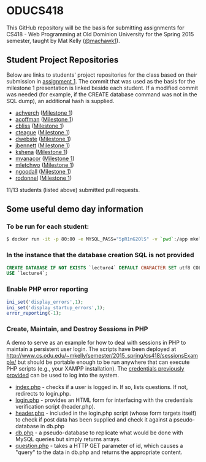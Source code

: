 ODUCS418
========
This GitHub repository will be the basis for submitting assignments for CS418 - Web Programming at Old Dominion University for the Spring 2015 semester, taught by Mat Kelly (<a href="https://github.com/machawk1">@machawk1</a>).

## Student Project Repositories 
Below are links to students' project repositories for the class based on their submission in <a href="http://www.cs.odu.edu/~mkelly/semester/2015_spring/cs418/assignments/assignment1.html">assignment 1</a>. The commit that was used as the basis for the milestone 1 presentation is linked beside each student. If a modified commit was needed (for example, if the CREATE database command was not in the SQL dump), an additional hash is supplied.

* [achverch](https://github.com/andrewchverch/WebProjectCS) ([Milestone 1](https://github.com/andrewchverch/WebProjectCS/6da11c433b2d41c2a95bf6dc9946e050259c13c7))
* [acoffman](https://github.com/atc07d/WebProgramming) ([Milestone 1](https://github.com/atc07d/WebProgramming/6cdaf87f2203940c909c14de5dc82822f5709fdb))
* [cbliss](https://github.com/thecbliss/cblissCS418) ([Milestone 1](https://github.com/thecbliss/cblissCS418/dc7e4ebe6540ac52c7f67c8a8feb0154b412965c))
* [cteague](https://github.com/chateague/Chas-ODUCS418) ([Milestone 1](https://github.com/chateague/Chas-ODUCS418/21f77c93f2645eae3b6123a53ae65635b006e679))
* [dwebste](https://github.com/DWebsterJr/Spring15) ([Milestone 1](https://github.com/DWebsterJr/Spring15/fcc2c3e175fd499180298478018b578c9ed5167a))
* [jbennett](https://github.com/jbennett122/JBENNETT_CS418) ([Milestone 1](https://github.com/jbennett122/JBENNETT_CS418/d40272425532641df0e1178e5e3417aa048b70ee))
* [kshena](https://github.com/kshena/Ridi) ([Milestone 1](https://github.com/kshena/Ridi/4d46b914d39229e31c348cd6ffc0191b4d12ce33))
* [mvanacor](https://github.com/mvanacor/cs418Project) ([Milestone 1](https://github.com/mvanacor/cs418Project/e5055b9b44b928039b2d7ff1e5f57c3fcfc34392))
* [mletchwo](https://github.com/mletchworth/CS-418) ([Milestone 1](https://github.com/mletchworth/CS-418/c33e6368e3fd1a091b409abe5638dce9d90fcea9))
* [ngoodall](http://github.com/CatLover91/WebDevCourse) ([Milestone 1](http://github.com/CatLover91/WebDevCourse/6dd15914fb64557ca7a3e10dccf557987e4318a6))
* [rodonnel](https://github.com/rcodonnell/cs418Project) ([Milestone 1](https://github.com/rcodonnell/cs418Project/84857bd784771ae92143699165e9f1b78d5a53bb))

11/13 students (listed above) submitted pull requests.

## Some useful demo day information

### To be run for each student:

```sh
$ docker run -it -p 80:80 -e MYSQL_PASS="5pR1nG2OlS" -v `pwd`:/app mkelly/lamptest
```

### In the instance that the database creation SQL is not provided
 
```sql
CREATE DATABASE IF NOT EXISTS `lecture4` DEFAULT CHARACTER SET utf8 COLLATE utf8_general_ci;
USE `lecture4`;
```


### Enable PHP error reporting

```php
ini_set('display_errors',1);
ini_set('display_startup_errors',1);
error_reporting(-1);
```

### Create, Maintain, and Destroy Sessions in PHP
A demo to serve as an example for how to deal with sessions in PHP to maintain a persistent user login. The scripts have been deployed at http://www.cs.odu.edu/~mkelly/semester/2015_spring/cs418/sessionsExample/ but should be portable enough to be run anywhere that can execute PHP scripts (e.g., your XAMPP installation). The [credentials previously provided](https://github.com/machawk1/ODUCS418/blob/spring2015/credentials.txt) can be used to log into the system.
* [index.php](https://github.com/machawk1/ODUCS418/blob/spring2015/sessionsExample/index.php) - checks if a user is logged in. If so, lists questions. If not, redirects to login.php.
* [login.php](https://github.com/machawk1/ODUCS418/blob/spring2015/sessionsExample/login.php) - provides an HTML form for interfacing with the credentials verification script (header.php).
* [header.php](https://github.com/machawk1/ODUCS418/blob/spring2015/sessionsExample/header.php) - included in the login.php script (whose form targets itself) to check if post data has been supplied and check it against a pseudo-database in db.php
* [db.php](https://github.com/machawk1/ODUCS418/blob/spring2015/sessionsExample/db.php) - a pseudo-database to replicate what would be done with MySQL queries but simply returns arrays.
* [question.php](https://github.com/machawk1/ODUCS418/blob/spring2015/sessionsExample/question.php) - takes a HTTP GET parameter of id, which causes a "query" to the data in db.php and returns the appropriate content.
